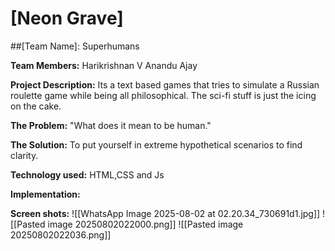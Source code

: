 # [Neon Grave]
##[Team Name]: Superhumans

**Team Members:**
	Harikrishnan V
	Anandu Ajay

**Project Description:**
Its a text based games that tries to simulate a Russian roulette game while being all philosophical. The sci-fi stuff is just the icing on the cake.

**The Problem:**
"What does it mean to be human."

**The Solution:**
To put yourself in extreme hypothetical scenarios to find clarity.

**Technology used:**
HTML,CSS and Js

**Implementation:**

**Screen shots:**
![[WhatsApp Image 2025-08-02 at 02.20.34_730691d1.jpg]]
![[Pasted image 20250802022000.png]]
![[Pasted image 20250802022036.png]]


